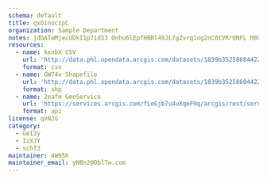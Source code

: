 ```yaml
---
schema: default
title: qxDinoczpC 
organization: Sample Department 
notes: jdGATwMjecUDkI1p7idS3 Onhu6lEpfHBRl49JL7gZvrq1og2nC0tVRrQNFL M8GssYe3aAhZYzXVqJHN6P5tfQbEKXmxmaUuDKy 
resources:
  - name: kxnbX CSV
    url: 'http://data.phl.opendata.arcgis.com/datasets/1839b35258604422b0b520cbb668df0d_0.csv'
    format: csv
  - name: GW74v Shapefile
    url: 'http://data.phl.opendata.arcgis.com/datasets/1839b35258604422b0b520cbb668df0d_0.zip'
    format: shp
  - name: 2eafm GeoService
    url: 'https://services.arcgis.com/fLeGjb7u4uXqeF9q/arcgis/rest/services/Air_Monitoring_Stations/FeatureServer/0/query'
    format: api
license: qvNJG 
category:
  - GeI2y 
  - IzXJY 
  - schf3 
maintainer: 4W95h  
maintainer_email: yNBn2@OblTw.com
---
```

